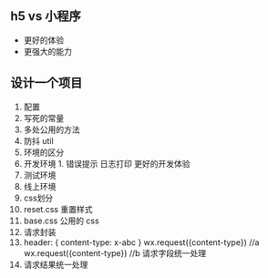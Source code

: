 ## h5 vs 小程序
- 更好的体验
- 更强大的能力

## 设计一个项目
1. 配置
  1. 写死的常量
2. 多处公用的方法
  1. 防抖 util
3. 环境的区分
  1. 开发环境
    1. 错误提示 日志打印 更好的开发体验
  2. 测试环境
  3. 线上环境
4. css划分
  1. reset.css 重置样式
  2. base.css 公用的 css
5. 请求封装
  1. header: 
  {
    content-type:
    x-abc
  }
  wx.request({content-type}) //a
  wx.request({content-type}) //b
  请求字段统一处理
  2. 请求结果统一处理
  